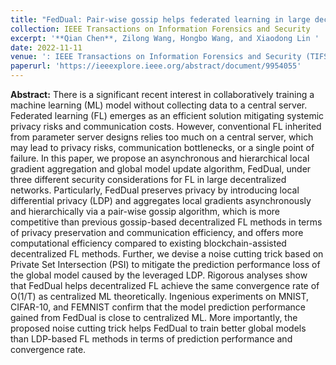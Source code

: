 ```yaml
---
title: "FedDual: Pair-wise gossip helps federated learning in large decentralized networks"
collection: IEEE Transactions on Information Forensics and Security
excerpt: '**Qian Chen**, Zilong Wang, Hongbo Wang, and Xiaodong Lin '
date: 2022-11-11
venue: ': IEEE Transactions on Information Forensics and Security (TIFS)'
paperurl: 'https://ieeexplore.ieee.org/abstract/document/9954055'
---
```

**Abstract:** There is a significant recent interest in collaboratively training a machine learning (ML) model without collecting data to a central server. Federated learning (FL) emerges as an efficient solution mitigating systemic privacy risks and communication costs. However, conventional FL inherited from parameter server designs relies too much on a central server, which may lead to privacy risks, communication bottlenecks, or a single point of failure. In this paper, we propose an asynchronous and hierarchical local gradient aggregation and global model update algorithm, FedDual, under three different security considerations for FL in large decentralized networks. Particularly, FedDual preserves privacy by introducing local differential privacy (LDP) and aggregates local gradients asynchronously and hierarchically via a pair-wise gossip algorithm, which is more competitive than previous gossip-based decentralized FL methods in terms of privacy preservation and communication efficiency, and offers more computational efficiency compared to existing blockchain-assisted decentralized FL methods. Further, we devise a noise cutting trick based on Private Set Intersection (PSI) to mitigate the prediction performance loss of the global model caused by the leveraged LDP. Rigorous analyses show that FedDual helps decentralized FL achieve the same convergence rate of O(1/T) as centralized ML theoretically. Ingenious experiments on MNIST, CIFAR-10, and FEMNIST confirm that the model prediction performance gained from FedDual is close to centralized ML. More importantly, the proposed noise cutting trick helps FedDual to train better global models than LDP-based FL methods in terms of prediction performance and convergence rate.
